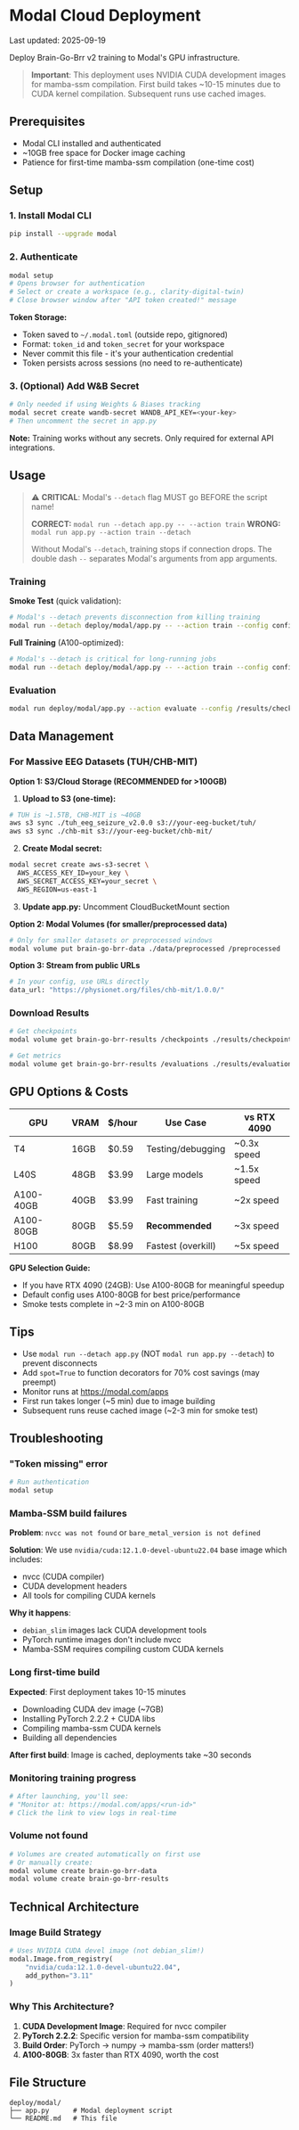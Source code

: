 # Modal Cloud Deployment

Last updated: 2025-09-19

Deploy Brain-Go-Brr v2 training to Modal's GPU infrastructure.

> **Important**: This deployment uses NVIDIA CUDA development images for mamba-ssm compilation.
> First build takes ~10-15 minutes due to CUDA kernel compilation. Subsequent runs use cached images.

## Prerequisites

- Modal CLI installed and authenticated
- ~10GB free space for Docker image caching
- Patience for first-time mamba-ssm compilation (one-time cost)

## Setup

### 1. Install Modal CLI
```bash
pip install --upgrade modal
```

### 2. Authenticate
```bash
modal setup
# Opens browser for authentication
# Select or create a workspace (e.g., clarity-digital-twin)
# Close browser window after "API token created!" message
```

**Token Storage:**
- Token saved to `~/.modal.toml` (outside repo, gitignored)
- Format: `token_id` and `token_secret` for your workspace
- Never commit this file - it's your authentication credential
- Token persists across sessions (no need to re-authenticate)

### 3. (Optional) Add W&B Secret
```bash
# Only needed if using Weights & Biases tracking
modal secret create wandb-secret WANDB_API_KEY=<your-key>
# Then uncomment the secret in app.py
```

**Note:** Training works without any secrets. Only required for external API integrations.

## Usage

> ⚠️ **CRITICAL**: Modal's `--detach` flag MUST go BEFORE the script name!
>
> **CORRECT:** `modal run --detach app.py -- --action train`
> **WRONG:** `modal run app.py --action train --detach`
>
> Without Modal's `--detach`, training stops if connection drops. The double dash `--` separates Modal's arguments from app arguments.

### Training

**Smoke Test** (quick validation):
```bash
# Modal's --detach prevents disconnection from killing training
modal run --detach deploy/modal/app.py -- --action train --config configs/smoke_test.yaml
```

**Full Training** (A100-optimized):
```bash
# Modal's --detach is critical for long-running jobs
modal run --detach deploy/modal/app.py -- --action train --config configs/tusz_train_a100.yaml
```

### Evaluation

```bash
modal run deploy/modal/app.py --action evaluate --config /results/checkpoints/best.ckpt
```

## Data Management

### For Massive EEG Datasets (TUH/CHB-MIT)

**Option 1: S3/Cloud Storage (RECOMMENDED for >100GB)**

1. **Upload to S3 (one-time):**
```bash
# TUH is ~1.5TB, CHB-MIT is ~40GB
aws s3 sync ./tuh_eeg_seizure_v2.0.0 s3://your-eeg-bucket/tuh/
aws s3 sync ./chb-mit s3://your-eeg-bucket/chb-mit/
```

2. **Create Modal secret:**
```bash
modal secret create aws-s3-secret \
  AWS_ACCESS_KEY_ID=your_key \
  AWS_SECRET_ACCESS_KEY=your_secret \
  AWS_REGION=us-east-1
```

3. **Update app.py:** Uncomment CloudBucketMount section

**Option 2: Modal Volumes (for smaller/preprocessed data)**
```bash
# Only for smaller datasets or preprocessed windows
modal volume put brain-go-brr-data ./data/preprocessed /preprocessed
```

**Option 3: Stream from public URLs**
```python
# In your config, use URLs directly
data_url: "https://physionet.org/files/chb-mit/1.0.0/"
```

### Download Results
```bash
# Get checkpoints
modal volume get brain-go-brr-results /checkpoints ./results/checkpoints

# Get metrics
modal volume get brain-go-brr-results /evaluations ./results/evaluations
```

## GPU Options & Costs

| GPU | VRAM | $/hour | Use Case | vs RTX 4090 |
|-----|------|--------|----------|-------------|
| T4 | 16GB | $0.59 | Testing/debugging | ~0.3x speed |
| L40S | 48GB | $3.99 | Large models | ~1.5x speed |
| A100-40GB | 40GB | $3.99 | Fast training | ~2x speed |
| A100-80GB | 80GB | $5.59 | **Recommended** | ~3x speed |
| H100 | 80GB | $8.99 | Fastest (overkill) | ~5x speed |

**GPU Selection Guide:**
- If you have RTX 4090 (24GB): Use A100-80GB for meaningful speedup
- Default config uses A100-80GB for best price/performance
- Smoke tests complete in ~2-3 min on A100-80GB

## Tips

- Use `modal run --detach app.py` (NOT `modal run app.py --detach`) to prevent disconnects
- Add `spot=True` to function decorators for 70% cost savings (may preempt)
- Monitor runs at https://modal.com/apps
- First run takes longer (~5 min) due to image building
- Subsequent runs reuse cached image (~2-3 min for smoke test)

## Troubleshooting

### "Token missing" error
```bash
# Run authentication
modal setup
```

### Mamba-SSM build failures

**Problem**: `nvcc was not found` or `bare_metal_version is not defined`

**Solution**: We use `nvidia/cuda:12.1.0-devel-ubuntu22.04` base image which includes:
- nvcc (CUDA compiler)
- CUDA development headers
- All tools for compiling CUDA kernels

**Why it happens**:
- `debian_slim` images lack CUDA development tools
- PyTorch runtime images don't include nvcc
- Mamba-SSM requires compiling custom CUDA kernels

### Long first-time build

**Expected**: First deployment takes 10-15 minutes
- Downloading CUDA dev image (~7GB)
- Installing PyTorch 2.2.2 + CUDA libs
- Compiling mamba-ssm CUDA kernels
- Building all dependencies

**After first build**: Image is cached, deployments take ~30 seconds

### Monitoring training progress
```bash
# After launching, you'll see:
# "Monitor at: https://modal.com/apps/<run-id>"
# Click the link to view logs in real-time
```

### Volume not found
```bash
# Volumes are created automatically on first use
# Or manually create:
modal volume create brain-go-brr-data
modal volume create brain-go-brr-results
```

## Technical Architecture

### Image Build Strategy
```python
# Uses NVIDIA CUDA devel image (not debian_slim!)
modal.Image.from_registry(
    "nvidia/cuda:12.1.0-devel-ubuntu22.04",
    add_python="3.11"
)
```

### Why This Architecture?
1. **CUDA Development Image**: Required for nvcc compiler
2. **PyTorch 2.2.2**: Specific version for mamba-ssm compatibility
3. **Build Order**: PyTorch → numpy → mamba-ssm (order matters!)
4. **A100-80GB**: 3x faster than RTX 4090, worth the cost

## File Structure

```
deploy/modal/
├── app.py      # Modal deployment script
└── README.md   # This file
```
